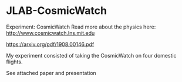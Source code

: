 # JLAB-CosmicWatch
Experiment: CosmicWatch
Read more about the physics here:
http://www.cosmicwatch.lns.mit.edu

https://arxiv.org/pdf/1908.00146.pdf

My experiment consisted of taking the CosmicWatch on four domestic flights.

See attached paper and presentation 
